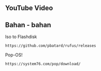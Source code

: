 ## YouTube Video

## Bahan - bahan

Iso to Flashdisk
```text
https://github.com/pbatard/rufus/releases
```
Pop-OS!
```text
https://system76.com/pop/download/
```
